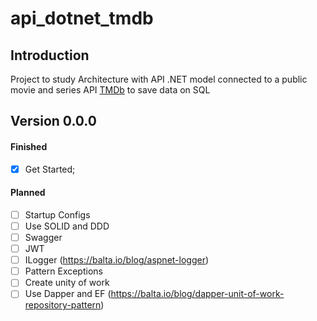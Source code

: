 # api_dotnet_tmdb

## Introduction
Project to study Architecture with API .NET model connected to a public movie and series API [TMDb](https://developer.themoviedb.org/docs) to save data on SQL

## Version 0.0.0
#### Finished
- [x] Get Started;
#### Planned
- [ ] Startup Configs
- [ ] Use SOLID and DDD
- [ ] Swagger
- [ ] JWT
- [ ] ILogger (https://balta.io/blog/aspnet-logger)
- [ ] Pattern Exceptions
- [ ] Create unity of work
- [ ] Use Dapper and EF (https://balta.io/blog/dapper-unit-of-work-repository-pattern)
